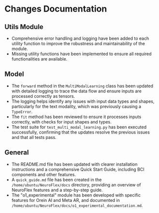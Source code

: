 # Changes Documentation

## Utils Module

- Comprehensive error handling and logging have been added to each utility function to improve the robustness and maintainability of the module.
- Missing utility functions have been implemented to ensure all required functionalities are available.

## Model

- The `forward` method in the `MultiModalLearning` class has been updated with detailed logging to trace the data flow and ensure inputs are processed correctly as tensors.
- The logging helps identify any issues with input data types and shapes, particularly for the text modality, which was previously causing a `TypeError`.
- The `fit` method has been reviewed to ensure it processes inputs correctly, with checks for input shapes and types.
- The test suite for `test_multi_modal_learning.py` has been executed successfully, confirming that the updates resolve the previous issues and that all tests pass.

## General

- The README.md file has been updated with clearer installation instructions and a comprehensive Quick Start Guide, including BCI components and other features.
- A `quick_guide.md` file has been created in the `/home/ubuntu/NeuroFlex/docs` directory, providing an overview of NeuroFlex features and a step-by-step guide.
- The "o1_experimental" module has been developed with specific features for Orein AI and Meta AR, and documented in `/home/ubuntu/NeuroFlex/docs/o1_experimental_documentation.md`.
